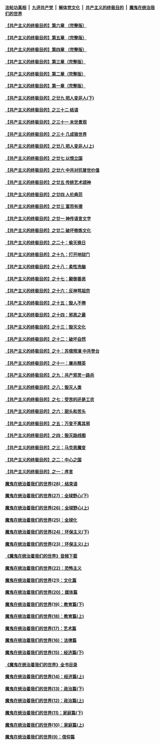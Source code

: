 

####  [法轮功真相](../../../../basic/blob/master/README.md?t=04151601) &nbsp;|&nbsp; [九评共产党](../../../../9ping.md/blob/master/README.md?t=04151601) &nbsp;|&nbsp; [解体党文化](../../../../jtdwh.md/blob/master/README.md?t=04151601)  &nbsp;|&nbsp; [共产主义的终极目的](../../../../gczydzjmd.md/blob/master/README.md?t=04151601) &nbsp;|&nbsp; [魔鬼在统治我们的世界](../../../../mgztzwmdsj.md/blob/master/README.md?t=04151601) 

#### [【共产主义的终极目的】第六章 （完整版）](../pages/nsc422/n11428913.md?t=04151601) 

#### [【共产主义的终极目的】第五章 （完整版）](../pages/nsc422/n11428912.md?t=04151601) 

#### [【共产主义的终极目的】第四章 （完整版）](../pages/nsc422/n11428907.md?t=04151601) 

#### [【共产主义的终极目的】第三章（完整版）](../pages/nsc422/n11428848.md?t=04151601) 

#### [【共产主义的终极目的】第二章（完整版）](../pages/nsc422/n11428831.md?t=04151601) 

#### [【共产主义的终极目的】第一章（完整版）](../pages/nsc422/n11417651.md?t=04151601) 

#### [【共产主义的终极目的】之廿九 把人变非人(下)](../pages/nsc422/n11344140.md?t=04151601) 

#### [【共产主义的终极目的】之三十二 结语](../pages/nsc422/n11360535.md?t=04151601) 

#### [【共产主义的终极目的】之三十一 末世景观](../pages/nsc422/n11351129.md?t=04151601) 

#### [【共产主义的终极目的】之三十 几成狼世界](../pages/nsc422/n11348280.md?t=04151601) 

#### [【共产主义的终极目的】之廿八 把人变非人(上)](../pages/nsc422/n11340492.md?t=04151601) 

#### [【共产主义的终极目的】之廿七 以恨立国](../pages/nsc422/n11336944.md?t=04151601) 

#### [【共产主义的终极目的】之廿六 中共对抗普世价值](../pages/nsc422/n11324785.md?t=04151601) 

#### [【共产主义的终极目的】之廿五 传统艺术颂神](../pages/nsc422/n11296396.md?t=04151601) 

#### [【共产主义的终极目的】之廿四 人伦典范](../pages/nsc422/n11296397.md?t=04151601) 

#### [【共产主义的终极目的】之廿三 富而有德](../pages/nsc422/n11283598.md?t=04151601) 

#### [【共产主义的终极目的】之廿一 神传语言文字](../pages/nsc422/n11263265.md?t=04151601) 

#### [【共产主义的终极目的】之廿二 破坏修炼文化](../pages/nsc422/n11245728.md?t=04151601) 

#### [【共产主义的终极目的】之二十：偷天换日](../pages/nsc422/n11238846.md?t=04151601) 

#### [【共产主义的终极目的】之十九：打开地狱门](../pages/nsc422/n11206376.md?t=04151601) 

#### [【共产主义的终极目的】之十八：柔性洗脑](../pages/nsc422/n11199994.md?t=04151601) 

#### [【共产主义的终极目的】之十七：颠倒善恶](../pages/nsc422/n11179782.md?t=04151601) 

#### [【共产主义的终极目的】之十六：反神骂祖宗](../pages/nsc422/n11166798.md?t=04151601) 

#### [【共产主义的终极目的】之十五：毁人不倦](../pages/nsc422/n11166792.md?t=04151601) 

#### [【共产主义的终极目的】之十四：邪恶之最](../pages/nsc422/n11150249.md?t=04151601) 

#### [【共产主义的终极目的】之十三：毁灭文化](../pages/nsc422/n11135227.md?t=04151601) 

#### [【共产主义的终极目的】之十二：破坏自然](../pages/nsc422/n11135214.md?t=04151601) 

#### [【共产主义的终极目的】之十：苏俄预演 中共登台](../pages/nsc422/n11118424.md?t=04151601) 

#### [【共产主义的终极目的】之十一：屠杀精英](../pages/nsc422/n11118442.md?t=04151601) 

#### [【共产主义的终极目的】之九：共产邪灵一路杀](../pages/nsc422/n11114139.md?t=04151601) 

#### [【共产主义的终极目的】之八：毁灭人类](../pages/nsc422/n11108503.md?t=04151601) 

#### [【共产主义的终极目的】之七：受苦的还是工农](../pages/nsc422/n11101809.md?t=04151601) 

#### [【共产主义的终极目的】之六：甜头和苦头](../pages/nsc422/n11096971.md?t=04151601) 

#### [【共产主义的终极目的】之五：万变不离其邪](../pages/nsc422/n11091285.md?t=04151601) 

#### [【共产主义的终极目的】之四：毁灭路线图](../pages/nsc422/n11086284.md?t=04151601) 

#### [【共产主义的终极目的】之三：马克思魔变](../pages/nsc422/n11061941.md?t=04151601) 

#### [【共产主义的终极目的】之二：中心之国](../pages/nsc422/n11047728.md?t=04151601) 

#### [【共产主义的终极目的】之一：序言](../pages/nsc422/n11086077.md?t=04151601) 

#### [魔鬼在统治着我们的世界(28)：结束语](../pages/nsc422/n10936246.md?t=04151601) 

#### [魔鬼在统治着我们的世界(27)：全球野心(下)](../pages/nsc422/n10928319.md?t=04151601) 

#### [魔鬼在统治着我们的世界(26)：全球野心(上)](../pages/nsc422/n10900318.md?t=04151601) 

#### [魔鬼在统治着我们的世界(25)：全球化](../pages/nsc422/n10788205.md?t=04151601) 

#### [魔鬼在统治着我们的世界(24)：环保主义(下)](../pages/nsc422/n10695307.md?t=04151601) 

#### [魔鬼在统治着我们的世界(23)：环保主义(上)](../pages/nsc422/n10688613.md?t=04151601) 

#### [《魔鬼在统治着我们的世界》音频下载](../pages/nsc422/n10635553.md?t=04151601) 

#### [魔鬼在统治着我们的世界(22)：恐怖主义](../pages/nsc422/n10614727.md?t=04151601) 

#### [魔鬼在统治着我们的世界(21)：文化篇](../pages/nsc422/n10597706.md?t=04151601) 

#### [魔鬼在统治着我们的世界(20)：媒体篇](../pages/nsc422/n10586579.md?t=04151601) 

#### [魔鬼在统治着我们的世界(19)：教育篇(下)](../pages/nsc422/n10564808.md?t=04151601) 

#### [魔鬼在统治着我们的世界(18)：教育篇(上)](../pages/nsc422/n10526970.md?t=04151601) 

#### [魔鬼在统治着我们的世界(17)：艺术篇](../pages/nsc422/n10499093.md?t=04151601) 

#### [魔鬼在统治着我们的世界(16)：法律篇](../pages/nsc422/n10485969.md?t=04151601) 

#### [魔鬼在统治着我们的世界(15)：经济篇(下)](../pages/nsc422/n10469975.md?t=04151601) 

#### [《魔鬼在统治着我们的世界》全书目录](../pages/nsc422/n10464261.md?t=04151601) 

#### [魔鬼在统治着我们的世界(14)：经济篇(上)](../pages/nsc422/n10457370.md?t=04151601) 

#### [魔鬼在统治着我们的世界(13)：政治篇(下)](../pages/nsc422/n10448270.md?t=04151601) 

#### [魔鬼在统治着我们的世界(12)：政治篇(上)](../pages/nsc422/n10444576.md?t=04151601) 

#### [魔鬼在统治着我们的世界(11)：家庭篇(下)](../pages/nsc422/n10440961.md?t=04151601) 

#### [魔鬼在统治着我们的世界(10)：家庭篇(上)](../pages/nsc422/n10435448.md?t=04151601) 

#### [魔鬼在统治着我们的世界(9)：信仰篇](../pages/nsc422/n10432159.md?t=04151601) 

